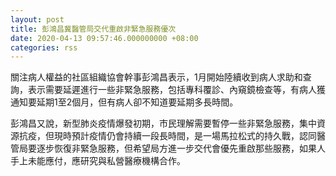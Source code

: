 ```yaml
---
layout: post
title: 彭鴻昌冀醫管局交代重啟非緊急服務優次
date: 2020-04-13 09:57:46.000000000 +08:00
categories: rss
---
```


關注病人權益的社區組織協會幹事彭鴻昌表示，1月開始陸續收到病人求助和查詢，表示需要延遲進行一些非緊急服務，包括專科覆診、內窺鏡檢查等，有病人獲通知要延期1至2個月，但有病人卻不知道要延期多長時間。

彭鴻昌又說，新型肺炎疫情爆發初期，市民理解需要暫停一些非緊急服務，集中資源抗疫，但現時預計疫情仍會持續一段長時間，是一場馬拉松式的持久戰，認同醫管局要逐步恢復非緊急服務，但希望局方進一步交代會優先重啟那些服務，如果人手上未能應付，應研究與私營醫療機構合作。

